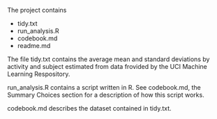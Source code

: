 The project contains 

 - tidy.txt
 - run_analysis.R
 - codebook.md
 - readme.md

The file tidy.txt contains the average mean and standard deviations by activity and subject estimated from data frovided by the UCI Machine Learning Respository.

run_analysis.R contains a script written in R. See codebook.md, the Summary Choices section for a description of how this script works.

codebook.md describes the dataset contained in tidy.txt.

